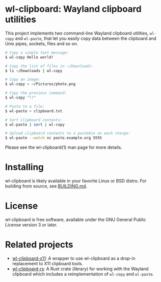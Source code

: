 # wl-clipboard: Wayland clipboard utilities

This project implements two command-line Wayland clipboard utilities, `wl-copy`
and `wl-paste`, that let you easily copy data between the clipboard and Unix
pipes, sockets, files and so on.

```bash
# Copy a simple text message:
$ wl-copy Hello world!

# Copy the list of files in ~/Downloads:
$ ls ~/Downloads | wl-copy

# Copy an image:
$ wl-copy < ~/Pictures/photo.png

# Copy the previous command:
$ wl-copy "!!"

# Paste to a file:
$ wl-paste > clipboard.txt

# Sort clipboard contents:
$ wl-paste | sort | wl-copy

# Upload clipboard contents to a pastebin on each change:
$ wl-paste --watch nc paste.example.org 5555
```

Please see the wl-clipboard(1) man page for more details.

# Installing

wl-clipboard is likely available in your favorite Linux or BSD distro. For
building from source, see [BUILDING.md](BUILDING.md).

# License

wl-clipboard is free software, available under the GNU General Public License
version 3 or later.

# Related projects

* [wl-clipboard-x11](https://github.com/brunelli/wl-clipboard-x11): A wrapper to
  use wl-clipboard as a drop-in replacement to X11 clipboard tools.
* [wl-clipboard-rs](https://github.com/YaLTeR/wl-clipboard-rs): A Rust crate
  (library) for working with the Wayland clipboard which includes a
  reimplementation of `wl-copy` and `wl-paste`.

